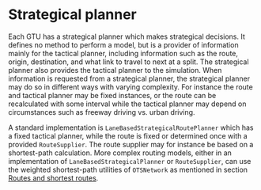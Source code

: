 # Strategical planner

Each GTU has a strategical planner which makes strategical decisions. It defines no method to perform a model, but is a provider of information mainly for the tactical planner, including information such as the route, origin, destination, and what link to travel to next at a split. The strategical planner also provides the tactical planner to the simulation. When information is requested from a strategical planner, the strategical planner may do so in different ways with varying complexity. For instance the route and tactical planner may be fixed instances, or the route can be recalculated with some interval while the tactical planner may depend on circumstances such as freeway driving vs. urban driving. 

A standard implementation is `LaneBasedStrategicalRoutePlanner` which has a fixed tactical planner, while the route is fixed or determined once with a provided `RouteSupplier`. The route supplier may for instance be based on a shortest-path calculation. More complex routing models, either in an implementation of `LaneBasedStrategicalPlanner` or `RouteSupplier`, can use the weighted shortest-path utilities of `OTSNetwork` as mentioned in section [Routes and shortest routes](/network/link-level#routes-and-shortest-routes).
